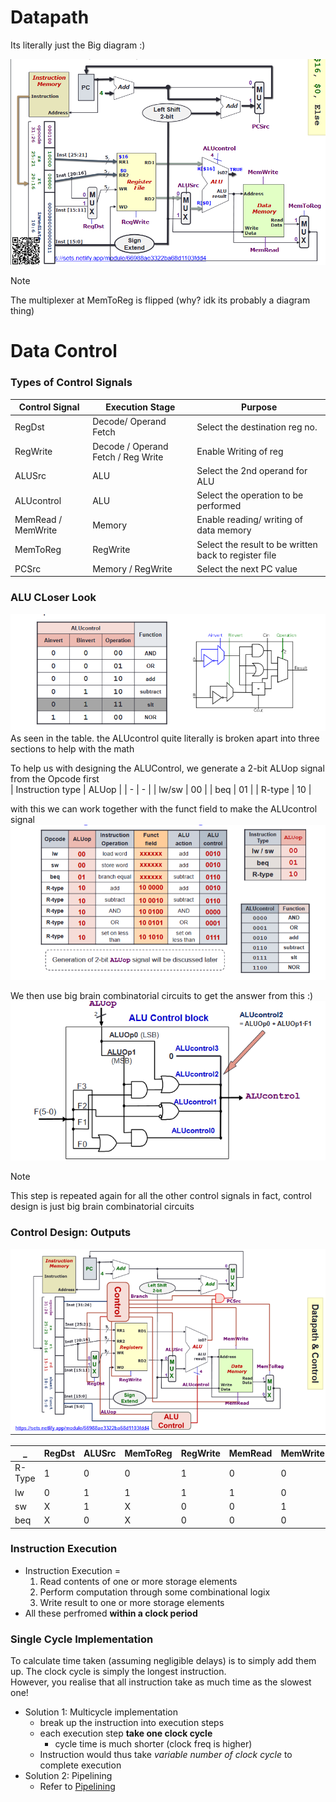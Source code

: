 # Datapath
Its literally just the Big diagram :)

![Datapath](https://github.com/lyhthaddeus/Notes/blob/main/WrittenNotes/CS2100/comp/Datapath.png)

> [!NOTE]
> The multiplexer at MemToReg is flipped (why? idk its probably a diagram thing)

# Data Control

### Types of Control Signals
| Control Signal | Execution Stage | Purpose | 
| - | - | - |
| RegDst | Decode/ Operand Fetch | Select the destination reg no. | 
| RegWrite | Decode / Operand Fetch / Reg Write | Enable Writing of reg | 
| ALUSrc | ALU | Select the 2nd operand for ALU | 
| ALUcontrol | ALU | Select the operation to be performed | 
| MemRead / MemWrite | Memory | Enable reading/ writing of data memory | 
| MemToReg | RegWrite | Select the result to be written back to register file | 
| PCSrc | Memory / RegWrite | Select the next PC value | 

### ALU CLoser Look

![ALU](https://github.com/lyhthaddeus/Notes/blob/main/WrittenNotes/CS2100/comp/ALU.png)
As seen in the table. the ALUcontrol quite literally is broken apart into three sections to help 
with the math <br>

To help us with designing the ALUControl, we generate a 2-bit ALUop signal from the Opcode first <br>
| Instruction type | ALUop |
| - | - |
| lw/sw | 00 | 
| beq | 01 | 
| R-type | 10 | 

with this we can work together with the funct field to make the ALUcontrol signal 
![ALUControl](https://github.com/lyhthaddeus/Notes/blob/main/WrittenNotes/CS2100/comp/ALUControl.png)

We then use big brain combinatorial circuits to get the answer from this :) <br>
![ALUControlCircuit](https://github.com/lyhthaddeus/Notes/blob/main/WrittenNotes/CS2100/comp/ALUControlCircuit.png)

> [!NOTE]
> This step is repeated again for all the other control signals 
> in fact, control design is just big brain combinatorial circuits 

### Control Design: Outputs
![Datapath+Control](https://github.com/lyhthaddeus/Notes/blob/main/WrittenNotes/CS2100/comp/Datapath+Control.png)


| _ | RegDst | ALUSrc | MemToReg | RegWrite | MemRead | MemWrite | Branch | ALUop | 
| - | ------ | ------ | -------- | -------- | ------- | -------- | ------ | ----- |
| R-Type | 1 | 0 | 0 | 1 | 0 | 0 | 0 | 10 |
| lw | 0 | 1 | 1 | 1 | 1 | 0 | 0 | 00 |
| sw | X | 1 | X | 0 | 0 | 1 | 0 | 00 |
| beq | X | 0 | X | 0 | 0 | 0 | 1 | 01 | 

### Instruction Execution 
* Instruction Execution = 
    1. Read contents of one or more storage elements 
    2. Perform computation through some combinational logix 
    3. Write result to one or more storage elements
* All these perfromed **within a clock period**

### Single Cycle Implementation
To calculate time taken (assuming negligible delays) is to simply add them up. The clock cycle is simply the longest instruction. <br>
However, you realise that all instruction take as much time as the slowest one! 

* Solution 1: Multicycle implementation 
    * break up the instruction into execution steps
    * each execution step **take one clock cycle**
        * cycle time is much shorter (clock freq is higher)
    * Instruction would thus take *variable number of clock cycle* to complete execution
* Solution 2: Pipelining 
    * Refer to [Pipelining](https://github.com/lyhthaddeus/Note/blob/main/WrittenNotes/CS2100)  

    
